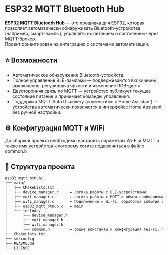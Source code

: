 # ESP32 MQTT Bluetooth Hub

**ESP32 MQTT Bluetooth Hub** — это прошивка для ESP32, которая позволяет автоматически обнаруживать Bluetooth-устройства (например, смарт-лампы), управлять их питанием и состоянием через MQTT-брокер.  
Проект ориентирован на интеграцию с системами автоматизации.

## ⭐️ Возможности

- Автоматическое обнаружение Bluetooth-устройств.
- Полное управление BLE-лампами — поддерживаются включение/выключение, регулировка яркости и изменение RGB-цвета.
- Двусторонняя связь по MQTT — устройство публикует текущее состояние питание и принимает команды управления.
- Поддержка MQTT Auto Discovery (совместимо с Home Assistant) — устройства автоматически появляются в интерфейсе Home Assistant без ручной настройки.
 
## ⚙️ Конфигурация MQTT и WiFi 

До сборкой проекта необходимо настроить параметры Wi-Fi и MQTT а также имя устройства к которому хотите подключиться в файле common.h

## 🧩 Структура проекта
```bash
esp32_mqtt_btHub/
├── main/
│   ├── CMakeLists.txt
│   ├── device_manager.c     ← Логика работы с BLE-устройствами
│   ├── mqtt_manager.c       ← логика работы с MQTT и обмен сообщениями
│   ├── wifi_manager.c       ← Подключение к Wi-Fi, обработка событий сети
│   ├── esp32_mqtt_btHub.c   ← main
│   └── include/
│       ├── device_manager.h
│       ├── mqtt_manager.h
│       ├── wifi_manager.h   
│       └── common.h         ← общие константы и конфигурация (Wi-Fi, MQTT и др.)
├── CMakeLists.txt
├── sdkconfig
├── README.md
└── LICENSE
```
